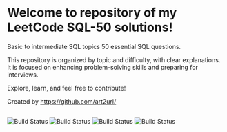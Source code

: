 # Welcome to repository of my LeetCode SQL-50 solutions!

Basic to intermediate SQL topics 50 essential SQL questions.

This repository is organized by topic and difficulty, with clear explanations.
It is focused on enhancing problem-solving skills and preparing for interviews.

Explore, learn, and feel free to contribute!

Created by https://github.com/art2url/

##

![Build Status](https://img.shields.io/github/languages/top/art2url/SQL-50?style=for-the-badge)
![Build Status](https://img.shields.io/github/languages/code-size/art2url/SQL-50?style=for-the-badge)
![Build Status](https://img.shields.io/github/languages/count/art2url/SQL-50?style=for-the-badge)
![Build Status](https://img.shields.io/github/last-commit/art2url/SQL-50?style=for-the-badge)
